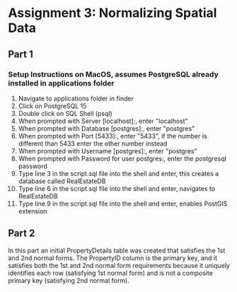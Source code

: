 # Assignment 3: Normalizing Spatial Data

## Part 1
### Setup Instructions on MacOS, assumes PostgreSQL already installed in applications folder
1. Navigate to applications folder in finder
2. Click on PostgreSQL 15
3. Double click on SQL Shell (psql)
4. When prompted with Server [localhost]:, enter "localhost"
5. When prompted with Database [postgres]:, enter "postgres"
6. When prompted with Port [5433]:, enter "5433", if the number is different than 5433 enter the other number instead
7. When prompted with Username [postgres]:, enter "postgres"
8. When prompted with Password for user postgres:, enter the postgresql password
9. Type line 3 in the script.sql file into the shell and enter, this creates a database called RealEstateDB
10. Type line 6 in the script.sql file into the shell and enter, navigates to RealEstateDB
11. Type line 9 in the script.sql file into the shell and enter, enables PostGIS extension

## Part 2
In this part an initial PropertyDetails table was created that satisfies the 1st and 2nd normal forms. The PropertyID column is the primary key, and it satisfies both the 1st and 2nd normal form requirements because it uniquely identifies each row (satisfying 1st normal form) and is not a composite primary key (satisfying 2nd normal form). 
